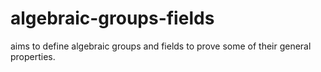 # algebraic-groups-fields

aims to define algebraic groups and fields to prove some of their general properties.
